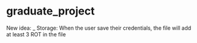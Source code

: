 # graduate_project

New idea: 
_ Storage: When the user save their credentials, the file will add at least 3 ROT in the file
